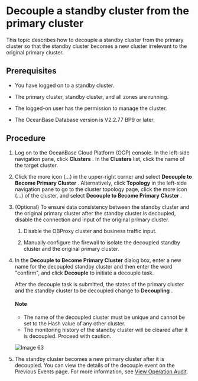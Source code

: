 # Decouple a standby cluster from the primary cluster

This topic describes how to decouple a standby cluster from the primary cluster so that the standby cluster becomes a new cluster irrelevant to the original primary cluster.

## Prerequisites

* You have logged on to a standby cluster.

* The primary cluster, standby cluster, and all zones are running.

* The logged-on user has the permission to manage the cluster.

* The OceanBase Database version is V2.2.77 BP9 or later.

## Procedure

1. Log on to the OceanBase Cloud Platform (OCP) console. In the left-side navigation pane, click **Clusters** . In the **Clusters** list, click the name of the target cluster.

2. Click the more icon (...) in the upper-right corner and select **Decouple to Become Primary Cluster** . Alternatively, click **Topology** in the left-side navigation pane to go to the cluster topology page, click the more icon (...) of the cluster, and select **Decouple to Become Primary Cluster** .

3. (Optional) To ensure data consistency between the standby cluster and the original primary cluster after the standby cluster is decoupled, disable the connection and input of the original primary cluster.

   1. Disable the OBProxy cluster and business traffic input.

   2. Manually configure the firewall to isolate the decoupled standby cluster and the original primary cluster.

4. In the **Decouple to Become Primary Cluster** dialog box, enter a new name for the decoupled standby cluster and then enter the word "confirm", and click **Decouple** to initiate a decouple task.

   After the decouple task is submitted, the states of the primary cluster and the standby cluster to be decoupled change to **Decoupling** .

    <main id="notice" type='explain'>
    <h4>Note</h4>
    <ul>
    <li>The name of the decoupled cluster must be unique and cannot be set to the Hash value of any other cluster.</li>
    <li>The monitoring history of the standby cluster will be cleared after it is decoupled. Proceed with caution.</li>
    </ul>
    </main>

   ![Image 63](https://help-static-aliyun-doc.aliyuncs.com/assets/img/en-US/3914633561/p440366.png)

5. The standby cluster becomes a new primary cluster after it is decoupled. You can view the details of the decouple event on the Previous Events page. For more information, see [View Operation Audit](../../1600.system-management-features/200.view-operation-audit.md).
